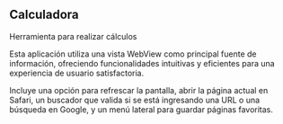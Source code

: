 ## Calculadora

Herramienta para realizar cálculos

Esta aplicación utiliza una vista WebView como principal fuente de información, ofreciendo funcionalidades intuitivas y eficientes para una experiencia de usuario satisfactoria.

Incluye una opción para refrescar la pantalla, abrir la página actual en Safari, un buscador que valida si se está ingresando una URL o una búsqueda en Google, y un menú lateral para guardar páginas favoritas.
